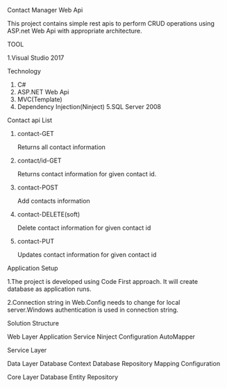 Contact Manager Web Api 

This project contains simple rest apis to perform CRUD operations using ASP.net Web Api with appropriate architecture.

TOOL

  1.Visual Studio 2017

Technology

  1. C#
  2. ASP.NET Web Api
  3. MVC(Template)
  4. Dependency Injection(Ninject)
  5.SQL Server 2008

Contact api List

  1. contact-GET
     
     Returns all contact information
     
  2. contact/id-GET
     
     Returns contact information for given contact id.
     
  3. contact-POST
  
     Add contacts information 
  
  4. contact-DELETE(soft)
  
     Delete contact information for given contact id
    
  5. contact-PUT
  
     Updates contact information for given contact id

Application Setup

  1.The project is developed using Code First approach.
    It will create database as application runs.
    
  2.Connection string in Web.Config needs to change for local server.Windows authentication is used in connection string.
  
Solution Structure

  Web Layer
    Application Service
    Ninject Configuration
    AutoMapper
  
  Service Layer
   
  Data Layer
    Database Context
    Database Repository
    Mapping Configuration
    
  Core Layer
    Database Entity
    Repository
    
    
  
    
    

